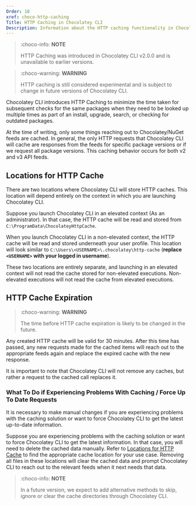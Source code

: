```yaml
---
Order: 10
xref: choco-http-caching
Title: HTTP Caching in Chocolatey CLI
Description: Information about the HTTP caching functionality in Chocolatey CLI.
---
```


> :choco-info: **NOTE**
>
> HTTP Caching was introduced in Chocolatey CLI v2.0.0 and is unavailable to earlier versions.

> :choco-warning: **WARNING**
>
> HTTP caching is still considered experimental and is subject to change in future versions of Chocolatey  CLI.

Chocolatey CLI introduces HTTP Caching to minimize the time taken for subsequent checks for the same packages when they need to be looked up multiple times as part of an install, upgrade, search, or checking for outdated packages.

At the time of writing, only some things reaching out to Chocolatey/NuGet feeds are cached. In general, the only HTTP requests that Chocolatey CLI will cache are responses from the feeds for specific package versions or if we request all package versions.
This caching behavior occurs for both v2 and v3 API feeds.

## Locations for HTTP Cache

There are two locations where Chocolatey CLI will store HTTP caches.
This location will depend entirely on the context in which you are launching Chocolatey CLI.

Suppose you launch Chocolatey CLI in an elevated context (As an administrator). In that case, the HTTP cache will be read and stored from `C:\ProgramData\ChocolateyHttpCache`.

When you launch Chocolatey CLI in a non-elevated context, the HTTP cache will be read and stored underneath your user profile. This location will look similar to `C:\Users\<USERNAME>\.chocolatey\http-cache` (**replace `<USERNAME>` with your logged in username**).

These two locations are entirely separate, and launching in an elevated context will not read the cache stored for non-elevated executions. Non-elevated executions will not read the cache from elevated executions.

## HTTP Cache Expiration

> :choco-warning: **WARNING**
>
> The time before HTTP cache expiration is likely to be changed in the future.

Any created HTTP cache will be valid for 30 minutes. After this time has passed, any new requests made for the cached items will reach out to the appropriate feeds again and replace the expired cache with the new response.

It is important to note that Chocolatey CLI will not remove any caches, but rather a request to the cached call replaces it.

### What To Do if Experiencing Problems With Caching / Force Up To Date Requests

It is necessary to make manual changes if you are experiencing problems with the caching solution or want to force Chocolatey CLI to get the latest up-to-date information.

Suppose you are experiencing problems with the caching solution or want to force Chocolatey CLI to get the latest information. In that case, you will need to delete the cached data manually. Refer to [Locations for HTTP Cache](#locations-for-http-cache) to find the appropriate cache location for your use case. Removing all files in these locations will clear the cached data and prompt Chocolatey CLI to reach out to the relevant feeds when it next needs that data.

> :choco-info: **NOTE**
>
> In a future version, we expect to add alternative methods to skip, ignore or clear the cache directories through Chocolatey CLI.
